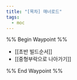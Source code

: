 ```yaml
---
title: "[목차] 매너로드"
tags:
  - moc
---
```

%% Begin Waypoint %%
- [[초반 빌드순서]]
- [[중형부락으로 나아가기]]

%% End Waypoint %%